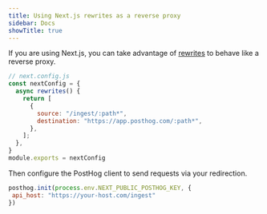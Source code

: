 ```yaml
---
title: Using Next.js rewrites as a reverse proxy
sidebar: Docs
showTitle: true
---
```


If you are using Next.js, you can take advantage of [rewrites](https://nextjs.org/docs/api-reference/next.config.js/rewrites) to behave like a reverse proxy.

```js
// next.config.js
const nextConfig = {
  async rewrites() {
    return [
      {
        source: "/ingest/:path*",
        destination: "https://app.posthog.com/:path*",
      },
    ];
  },
}
module.exports = nextConfig
```

Then configure the PostHog client to send requests via your redirection.

```js
posthog.init(process.env.NEXT_PUBLIC_POSTHOG_KEY, {
 api_host: "https://your-host.com/ingest"
})
```
